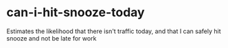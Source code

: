 # can-i-hit-snooze-today
Estimates the likelihood that there isn't traffic today, and that I can safely hit snooze and not be late for work
